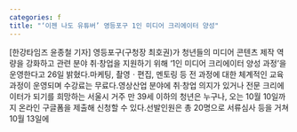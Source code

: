 ```yaml
---
categories: f
title: "‘이젠 나도 유튜버’ 영등포구 1인 미디어 크리에이터 양성"
---
```

[한강타임즈 윤종철 기자] 영등포구(구청장 최호권)가 청년들의 미디어 콘텐츠 제작 역량을 강화하고 관련 분야 취·창업을 지원하기 위해 ‘1인 미디어 크리에이터 양성 과정’을 운영한다고 26일 밝혔다.마케팅, 촬영ㆍ편집, 멘토링 등 전 과정에 대한 체계적인 교육 과정이 운영되며 수강료는 무료다.영상산업 분야에 취·창업 의지가 있거나 전문 크리에이터가 되기를 희망하는 서울시 거주 만 39세 이하의 청년은 누구나, 오는 10월 10일까지 온라인 구글폼을 제출해 신청할 수 있다.선발인원은 총 20명으로 서류심사 등을 거쳐 10월 13일에